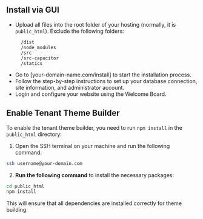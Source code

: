 ## Install via GUI

- Upload all files into the root folder of your hosting (normally, it is `public_html`). Exclude the following folders:
  ```
    /dist
    /node_modules
    /src
    /src-capacitor
    /statics
  ```
- Go to [your-domain-name.com/install] to start the installation process.
- Follow the step-by-step instructions to set up your database connection, site information, and administrator account.
- Login and configure your website using the Welcome Board.

## Enable Tenant Theme Builder

To enable the tenant theme builder, you need to run `npm install` in the `public_html` directory:

1. Open the SSH terminal on your machine and run the following command:

```bash
ssh username@your-domain.com
```

2. **Run the following command** to install the necessary packages:

```bash
cd public_html
npm install
```

This will ensure that all dependencies are installed correctly for theme building.